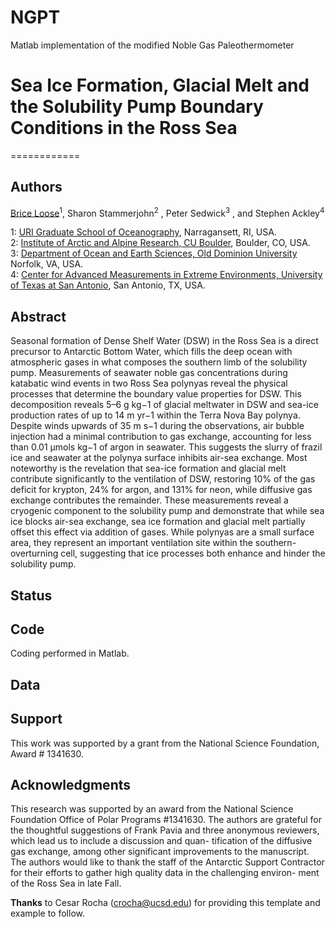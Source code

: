 # NGPT
Matlab implementation of the modified Noble Gas Paleothermometer
# Sea Ice Formation, Glacial Melt and the Solubility Pump Boundary Conditions in the Ross Sea
============

Authors
--------
[Brice Loose](https://bloose.github.io)<sup>1</sup>, Sharon Stammerjohn<sup>2</sup> , Peter Sedwick<sup>3</sup> , and Stephen Ackley<sup>4</sup>

1: [URI Graduate School of Oceanography](https://web.uri.edu/gso/), Narragansett, RI, USA.<br>
2: [Institute of Arctic and Alpine Research, CU Boulder](https://www.colorado.edu/instaar/),  Boulder, CO, USA.<br>
3: [Department of Ocean and Earth Sciences, Old Dominion University](https://www.odu.edu/oes) Norfolk, VA, USA.<br>
4: [Center for Advanced Measurements in Extreme Environments, University of Texas at San Antonio](https://www.utsa.edu/NASA-CAMEE/team.html), San Antonio, TX, USA.<br>

Abstract
--------
Seasonal formation of Dense Shelf Water (DSW) in the Ross Sea is a direct precursor to Antarctic Bottom Water, which fills the deep ocean with atmospheric gases in what composes the southern limb of
the solubility pump. Measurements of seawater noble gas concentrations during katabatic wind events in
two Ross Sea polynyas reveal the physical processes that determine the boundary value properties for DSW. This decomposition reveals 5–6 g kg−1 of glacial meltwater in DSW and sea-ice production rates of up to 14 m yr−1 within the Terra Nova Bay polynya. Despite winds upwards of 35 m s−1 during the observations, air bubble injection had a minimal contribution to gas exchange, accounting for less than 0.01 μmols kg−1 of argon in seawater. This suggests the slurry of frazil ice and seawater at the polynya surface inhibits air-sea exchange. Most noteworthy is the revelation that sea-ice formation and glacial melt contribute significantly to the ventilation of DSW, restoring 10% of the gas deficit for krypton, 24% for argon, and 131% for neon, while diffusive gas exchange contributes the remainder. These measurements reveal a cryogenic component to the solubility pump and demonstrate that while sea ice blocks air-sea exchange, sea ice formation and glacial melt partially offset this effect via addition of gases. While polynyas are a small surface area, they represent an important ventilation site within the southern-overturning cell, suggesting that ice processes both enhance and hinder the solubility pump.

Status
----------

Code
----
Coding performed in Matlab.  

Data
------


Support
-------
This work was supported by a grant from the National Science Foundation, Award # 1341630.

Acknowledgments
----------------
This research was supported by an award from the National Science Foundation Office of Polar Programs #1341630. The authors are grateful for the thoughtful suggestions of Frank Pavia and three anonymous reviewers, which lead us to include a discussion and quan- tification of the diffusive gas exchange, among other significant improvements to the manuscript. The authors would like to thank the staff of the Antarctic Support Contractor for their efforts to gather high quality data in the challenging environ- ment of the Ross Sea in late Fall.

**Thanks** to Cesar Rocha (crocha@ucsd.edu) for providing this template and example to follow.

